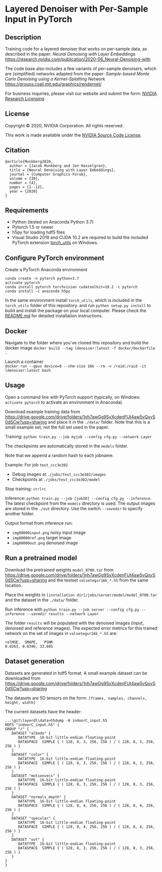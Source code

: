 Layered Denoiser with Per-Sample Input in PyTorch 
==================================================

Description
-----------
Training code for a layered denoiser that works on per-sample data,
as described in the paper: 
*Neural Denoising with Layer Embeddings*   
https://research.nvidia.com/publication/2020-06_Neural-Denoising-with   

The code base also includes a few variants of per-sample denoisers, which are (simplified)
networks adapted from the paper: 
*Sample-based Monte Carlo Denoising using a Kernel-Splatting Network*   
https://groups.csail.mit.edu/graphics/rendernet/   
 
For business inquiries, please visit our website and submit the form: [NVIDIA Research Licensing](https://www.nvidia.com/en-us/research/inquiries/)   

License
-------

Copyright &copy; 2020, NVIDIA Corporation. All rights reserved.

This work is made available under the [NVIDIA Source Code License](https://nvlabs.github.io/layerdenoise/license.html).

Citation
--------

```
@article{Munkberg2020,
  author = {Jacob Munkberg and Jon Hasselgren},
  title = {Neural Denoising with Layer Embeddings},
  journal = {Computer Graphics Forum},
  volume = {39},
  number = {4},
  pages = {1--12},
  year = {2020}
}
```

Requirements
------------
- Python (tested on Anaconda Python 3.7)
- Pytorch 1.5 or newer
- h5py for loading hdf5 files
- Visual Studio 2019 and CUDA 10.2 are required to build the included PyTorch extension [torch_utils](./torch_utils/) on Windows.

Configure PyTorch environment
-----------------------------

Create a PyTorch Anaconda environment
```
conda create -n pytorch python=3.7
activate pytorch
conda install pytorch torchvision cudatoolkit=10.2 -c pytorch
conda install -c anaconda h5py
```

In the same environment install `torch_utils`, which is included in the `torch_utils` folder of this repository.
and run `python setup.py install` to build and install the package on your local computer.
Please check the [README.md](./torch_utils/README.md) for detailed installation instructions. 

Docker
------

Navigate to the folder where you've cloned this repository and build the docker image
`docker build --tag ldenoiser:latest -f docker/Dockerfile .`   

Launch a container   
`docker run --gpus device=0 --shm-size 16G --rm -v /raid:/raid -it ldenoiser:latest bash` 

Usage
-----

Open a command line with PyTorch support (typically, on Windows: `activate pytorch` to activate an environment in Anaconda).

Download example training data from https://drive.google.com/drive/folders/1nh7awGg9SyXcdenFUt4aw5vQxyS0dSCw?usp=sharing
and place it in the `./data/` folder. Note that this is a small example set, not the full set used in the paper.

Training: `python train.py --job myjob --config cfg.py --network Layer`

The checkpoints are automatically stored in the `models` folder.

Note that we append a random hash to each jobname. 

Example: For job `test_ccc3e302`
- Debug images at `./jobs/test_ccc3e302/images`
- Checkpoints at `./jobs/test_ccc3e302/model`

Stop training: `ctrl+c`

Inference: `python train.py --job [jobID] --config cfg.py --inference`. The latest checkpoint from the `models` directory is used.
The output images are stored in the `./out` directory. Use the switch `--savedir` to specify another folder.

Output format from inference run:
- `img00000input.png` noisy input image
- `img00000ref.png`   target image
- `img00000out.png`   denoised image 


Run a pretrained model
----------------------

Download the pretrained weights `model_0700.tar` from https://drive.google.com/drive/folders/1nh7awGg9SyXcdenFUt4aw5vQxyS0dSCw?usp=sharing
and the testset `valsetegsr16k_*.h5` from the same location.

Place the weights in 
`[installation dir]/jobs/server/model/model_0700.tar`
and the dataset in the `./data/` folder.

Run inference with 
`python train.py --job server --config cfg.py --inference --savedir results --network Layer`

The folder `results` will be populated with the denoised images (input, denoised and reference images).
The expected error metrics for this trained network on the set of images in `valsetegsr16k_*.h5` are:
```
relMSE,  SMAPE,   PSNR
0.0263, 0.0346, 33.885
```

Dataset generation
------------------

Datasets are generated in hdf5 format. A small example dataset can be downloaded from
https://drive.google.com/drive/folders/1nh7awGg9SyXcdenFUt4aw5vQxyS0dSCw?usp=sharing

The datasets are 5D tensors on the form: `[frames, samples, channels, height, width]`

The current datasets have the header:
```
...\git\layerdl\data>h5dump -H indoorC_input.h5
HDF5 "indoorC_input.h5" {
GROUP "/" {
   DATASET "albedo" {
      DATATYPE  16-bit little-endian floating-point
      DATASPACE  SIMPLE { ( 128, 8, 3, 256, 256 ) / ( 128, 8, 3, 256, 256 ) }
   }
   DATASET "color" {
      DATATYPE  16-bit little-endian floating-point
      DATASPACE  SIMPLE { ( 128, 8, 3, 256, 256 ) / ( 128, 8, 3, 256, 256 ) }
   }
   DATASET "motionvecs" {
      DATATYPE  16-bit little-endian floating-point
      DATASPACE  SIMPLE { ( 128, 8, 3, 256, 256 ) / ( 128, 8, 3, 256, 256 ) }
   }
   DATASET "normals_depth" {
      DATATYPE  16-bit little-endian floating-point
      DATASPACE  SIMPLE { ( 128, 8, 4, 256, 256 ) / ( 128, 8, 4, 256, 256 ) }
   }
   DATASET "specular" {
      DATATYPE  16-bit little-endian floating-point
      DATASPACE  SIMPLE { ( 128, 8, 4, 256, 256 ) / ( 128, 8, 4, 256, 256 ) }
   }
   DATASET "uvt" {
      DATATYPE  16-bit little-endian floating-point
      DATASPACE  SIMPLE { ( 128, 8, 3, 256, 256 ) / ( 128, 8, 3, 256, 256 ) }
   }
}
}
```
